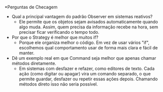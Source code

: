 *Perguntas de Checagem

- Qual a principal vantagem do padrão Observer em sistemas reativos?
  - Ele permite que os objetos sejam avisados automaticamente quando algo muda. Assim, quem precisa da informação recebe na hora, sem precisar ficar verificando o tempo todo.
- Por que o Strategy é melhor que muitos if?
  - Porque ele organiza melhor o código. Em vez de usar vários "if", escolhemos qual comportamento usar de forma mais clara e fácil de manter.
- Dê um exemplo real em que Command seja melhor que apenas chamar métodos diretamente.
  - Em sistemas com desfazer e refazer, como editores de texto. Cada ação (como digitar ou apagar) vira um comando separado, o que permite guardar, desfazer ou repetir essas ações depois. Chamando métodos direto isso não seria possível.
